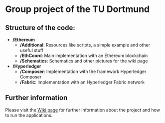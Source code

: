 # Group project of the TU Dortmund
## Structure of the code:
- **/Ethereum**
   - **/Additional**: Resources like scripts, a simple example and other useful stuff
   - **/EthCoord**: Main implementation with an Ethereum blockchain
   - **/Schematics**: Schematics and other pictures for the wiki page
- **/Hyperledger**
   - **/Composer**: Implementation with the framework Hyperledger Composer
   - **/Fabric**: Implementation with an Hyperledger Fabric network
   
## Further information
Please visit the [Wiki page](https://github.com/PDfork/blockchainPG/wiki) for further information about the project and how to run the applications.
